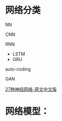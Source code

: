 # 网络分类

NN

CNN

RNN

 - LSTM
 - GRU
 
auto-coding

GAN

[27种神经网络-原文](http://www.asimovinstitute.org/neural-network-zoo/)[中文版](https://baijiahao.baidu.com/s?id=1590362274035183205&wfr=spider&for=pc)

# 网络模型：
